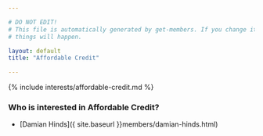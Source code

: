 ```yaml
---

# DO NOT EDIT!
# This file is automatically generated by get-members. If you change it, bad
# things will happen.

layout: default
title: "Affordable Credit"

---
```


{% include interests/affordable-credit.md %}

### Who is interested in Affordable Credit?


* [Damian Hinds]({ site.baseurl }}members/damian-hinds.html)
